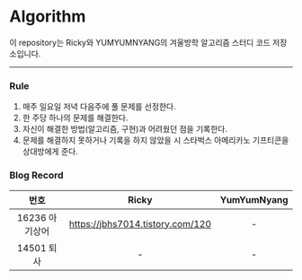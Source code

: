 # Algorithm
이 repository는 Ricky와 YUMYUMNYANG의 겨울방학 알고리즘 스터디 코드 저장소입니다.
  
---
  
### Rule
1. 매주 일요일 저녁 다음주에 풀 문제를 선정한다.
2. 한 주당 하나의 문제를 해결한다.
3. 자신이 해결한 방법(알고리즘, 구현)과 어려웠던 점을 기록한다.
4. 문제를 해결하지 못하거나 기록을 하지 않았을 시 스타벅스 아메리카노 기프티콘을 상대방에게 준다.

### Blog Record
|번호|Ricky|YumYumNyang|
|:---:|:---:|:---:|
|16236 아기상어|https://jbhs7014.tistory.com/120|-|
|14501 퇴사|-|-|
